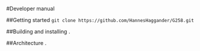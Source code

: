 #Developer manual

##Getting started
`git clone https://github.com/HannesHaggander/G258.git`

##Building and installing
.

##Architecture
.